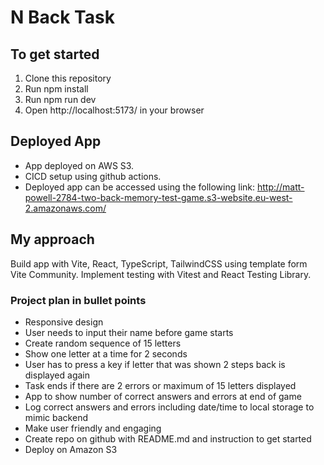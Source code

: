 # N Back Task


## To get started
1. Clone this repository
2. Run npm install
3. Run npm run dev
4. Open http://localhost:5173/ in your browser


## Deployed App
* App deployed on AWS S3.
* CICD setup using github actions.
* Deployed app can be accessed using the following link:
http://matt-powell-2784-two-back-memory-test-game.s3-website.eu-west-2.amazonaws.com/

## My approach
Build app with Vite, React, TypeScript, TailwindCSS using template form Vite Community.
Implement testing with Vitest and React Testing Library.

### Project plan in bullet points

* Responsive design
* User needs to input their name before game starts
* Create random sequence of 15 letters
* Show one letter at a time for 2 seconds
* User has to press a key if letter that was shown 2 steps back is displayed again
* Task ends if there are 2 errors or maximum of 15 letters displayed
* App to show number of correct answers and errors at end of game
* Log correct answers and errors including date/time to local storage to mimic backend
* Make user friendly and engaging
* Create repo on github with README.md and instruction to get started
* Deploy on Amazon S3




